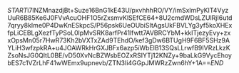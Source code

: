 $START$i7lNZMnazdjBt+Suze16BnG1kE43U/pxvhhhRO/VY/imSxlmPyKlT4VyzUuR6B85Ke6J0FVvAcuOHF1O5rZxsmvKlSEfCE64+8U2cmdWDsLZUlRjI6utd7qryy8kIme0P4DwKnESkpcS/P56psk6UeOUbiSItAgsUkFBVLYg3yf5koXHExfpLiCEBLgXezfTyPSoL0lpMvSRK8arfPr41lfwtt7AVBRCYbM+kkITjezyEvy+zxxOpsMn05r7HwR73Kh2bVXTxZAd9TEhdO/kef3gDw6BTUgH9F6BF5SHz9AYLiH3wfzpkRA+u4JOAWRkHrGXJBFx6azp5iWbElB13SQsLLrwfB9IVRzLkzKZsoNsJG0QltL0BE/vD50XvNcBZWsbEOZxRSIYTj12KNZy+9baLkG9VycEhoybES7c1VZrLhF41wWEmx9upnevb/ZTN3Ii4GGpJMWRzZwn6hY+1A==$END$